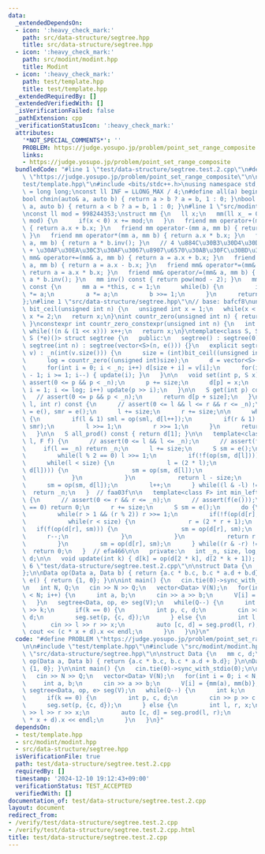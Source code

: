 ```yaml
---
data:
  _extendedDependsOn:
  - icon: ':heavy_check_mark:'
    path: src/data-structure/segtree.hpp
    title: src/data-structure/segtree.hpp
  - icon: ':heavy_check_mark:'
    path: src/modint/modint.hpp
    title: Modint
  - icon: ':heavy_check_mark:'
    path: test/template.hpp
    title: test/template.hpp
  _extendedRequiredBy: []
  _extendedVerifiedWith: []
  _isVerificationFailed: false
  _pathExtension: cpp
  _verificationStatusIcon: ':heavy_check_mark:'
  attributes:
    '*NOT_SPECIAL_COMMENTS*': ''
    PROBLEM: https://judge.yosupo.jp/problem/point_set_range_composite
    links:
    - https://judge.yosupo.jp/problem/point_set_range_composite
  bundledCode: "#line 1 \"test/data-structure/segtree.test.2.cpp\"\n#define PROBLEM\
    \ \"https://judge.yosupo.jp/problem/point_set_range_composite\"\n\n#line 1 \"\
    test/template.hpp\"\n#include <bits/stdc++.h>\nusing namespace std;\nusing ll\
    \ = long long;\nconst ll INF = LLONG_MAX / 4;\n#define all(a) begin(a), end(a)\n\
    bool chmin(auto& a, auto b) { return a > b ? a = b, 1 : 0; }\nbool chmax(auto&\
    \ a, auto b) { return a < b ? a = b, 1 : 0; }\n#line 1 \"src/modint/modint.hpp\"\
    \nconst ll mod = 998244353;\nstruct mm {\n   ll x;\n   mm(ll x_ = 0) : x(x_ %\
    \ mod) {\n      if(x < 0) x += mod;\n   }\n   friend mm operator+(mm a, mm b)\
    \ { return a.x + b.x; }\n   friend mm operator-(mm a, mm b) { return a.x - b.x;\
    \ }\n   friend mm operator*(mm a, mm b) { return a.x * b.x; }\n   friend mm operator/(mm\
    \ a, mm b) { return a * b.inv(); }\n   // 4 \u884C\u30B3\u30D4\u30DA  Alt + Shift\
    \ + \u30AF\u30EA\u30C3\u30AF\u3067\u8907\u6570\u30AB\u30FC\u30BD\u30EB\n   friend\
    \ mm& operator+=(mm& a, mm b) { return a = a.x + b.x; }\n   friend mm& operator-=(mm&\
    \ a, mm b) { return a = a.x - b.x; }\n   friend mm& operator*=(mm& a, mm b) {\
    \ return a = a.x * b.x; }\n   friend mm& operator/=(mm& a, mm b) { return a =\
    \ a * b.inv(); }\n   mm inv() const { return pow(mod - 2); }\n   mm pow(ll b)\
    \ const {\n      mm a = *this, c = 1;\n      while(b) {\n         if(b & 1) c\
    \ *= a;\n         a *= a;\n         b >>= 1;\n      }\n      return c;\n   }\n\
    };\n#line 1 \"src/data-structure/segtree.hpp\"\n// base: bafcf8\nunsigned int\
    \ bit_ceil(unsigned int n) {\n   unsigned int x = 1;\n   while(x < (unsigned int)(n))\
    \ x *= 2;\n   return x;\n}\nint countr_zero(unsigned int n) { return __builtin_ctz(n);\
    \ }\nconstexpr int countr_zero_constexpr(unsigned int n) {\n   int x = 0;\n  \
    \ while(!(n & (1 << x))) x++;\n   return x;\n}\ntemplate<class S, S (*op)(S, S),\
    \ S (*e)()> struct segtree {\n   public:\n   segtree() : segtree(0) {}\n   explicit\
    \ segtree(int n) : segtree(vector<S>(n, e())) {}\n   explicit segtree(const vector<S>&\
    \ v) : _n(int(v.size())) {\n      size = (int)bit_ceil((unsigned int)(_n));\n\
    \      log = countr_zero((unsigned int)size);\n      d = vector<S>(2 * size, e());\n\
    \      for(int i = 0; i < _n; i++) d[size + i] = v[i];\n      for(int i = size\
    \ - 1; i >= 1; i--) { update(i); }\n   }\n\n   void set(int p, S x) {\n      //\
    \ assert(0 <= p && p < _n);\n      p += size;\n      d[p] = x;\n      for(int\
    \ i = 1; i <= log; i++) update(p >> i);\n   }\n\n   S get(int p) const {\n   \
    \   // assert(0 <= p && p < _n);\n      return d[p + size];\n   }\n\n   S prod(int\
    \ l, int r) const {\n      // assert(0 <= l && l <= r && r <= _n);\n      S sml\
    \ = e(), smr = e();\n      l += size;\n      r += size;\n\n      while(l < r)\
    \ {\n         if(l & 1) sml = op(sml, d[l++]);\n         if(r & 1) smr = op(d[--r],\
    \ smr);\n         l >>= 1;\n         r >>= 1;\n      }\n      return op(sml, smr);\n\
    \   }\n\n   S all_prod() const { return d[1]; }\n\n   template<class F> int max_right(int\
    \ l, F f) {\n      // assert(0 <= l && l <= _n);\n      // assert(f(e()));\n \
    \     if(l == _n) return _n;\n      l += size;\n      S sm = e();\n      do {\n\
    \         while(l % 2 == 0) l >>= 1;\n         if(!f(op(sm, d[l]))) {\n      \
    \      while(l < size) {\n               l = (2 * l);\n               if(f(op(sm,\
    \ d[l]))) {\n                  sm = op(sm, d[l]);\n                  l++;\n  \
    \             }\n            }\n            return l - size;\n         }\n   \
    \      sm = op(sm, d[l]);\n         l++;\n      } while((l & -l) != l);\n    \
    \  return _n;\n   }  // faa03f\n\n   template<class F> int min_left(int r, F f)\
    \ {\n      // assert(0 <= r && r <= _n);\n      // assert(f(e()));\n      if(r\
    \ == 0) return 0;\n      r += size;\n      S sm = e();\n      do {\n         r--;\n\
    \         while(r > 1 && (r % 2)) r >>= 1;\n         if(!f(op(d[r], sm))) {\n\
    \            while(r < size) {\n               r = (2 * r + 1);\n            \
    \   if(f(op(d[r], sm))) {\n                  sm = op(d[r], sm);\n            \
    \      r--;\n               }\n            }\n            return r + 1 - size;\n\
    \         }\n         sm = op(d[r], sm);\n      } while((r & -r) != r);\n    \
    \  return 0;\n   }  // efa466\n\n   private:\n   int _n, size, log;\n   vector<S>\
    \ d;\n\n   void update(int k) { d[k] = op(d[2 * k], d[2 * k + 1]); }\n};\n#line\
    \ 6 \"test/data-structure/segtree.test.2.cpp\"\n\nstruct Data {\n   mm c, d;\n\
    };\n\nData op(Data a, Data b) { return {a.c * b.c, b.c * a.d + b.d}; }\n\nData\
    \ e() { return {1, 0}; }\n\nint main() {\n   cin.tie(0)->sync_with_stdio(0);\n\
    \n   int N, Q;\n   cin >> N >> Q;\n   vector<Data> V(N);\n   for(int i = 0; i\
    \ < N; i++) {\n      int a, b;\n      cin >> a >> b;\n      V[i] = {mm(a), mm(b)};\n\
    \   }\n   segtree<Data, op, e> seg(V);\n   while(Q--) {\n      int k;\n      cin\
    \ >> k;\n      if(k == 0) {\n         int p, c, d;\n         cin >> p >> c >>\
    \ d;\n         seg.set(p, {c, d});\n      } else {\n         int l, r, x;\n  \
    \       cin >> l >> r >> x;\n         auto [c, d] = seg.prod(l, r);\n        \
    \ cout << (c * x + d).x << endl;\n      }\n   }\n}\n"
  code: "#define PROBLEM \"https://judge.yosupo.jp/problem/point_set_range_composite\"\
    \n\n#include \"test/template.hpp\"\n#include \"src/modint/modint.hpp\"\n#include\
    \ \"src/data-structure/segtree.hpp\"\n\nstruct Data {\n   mm c, d;\n};\n\nData\
    \ op(Data a, Data b) { return {a.c * b.c, b.c * a.d + b.d}; }\n\nData e() { return\
    \ {1, 0}; }\n\nint main() {\n   cin.tie(0)->sync_with_stdio(0);\n\n   int N, Q;\n\
    \   cin >> N >> Q;\n   vector<Data> V(N);\n   for(int i = 0; i < N; i++) {\n \
    \     int a, b;\n      cin >> a >> b;\n      V[i] = {mm(a), mm(b)};\n   }\n  \
    \ segtree<Data, op, e> seg(V);\n   while(Q--) {\n      int k;\n      cin >> k;\n\
    \      if(k == 0) {\n         int p, c, d;\n         cin >> p >> c >> d;\n   \
    \      seg.set(p, {c, d});\n      } else {\n         int l, r, x;\n         cin\
    \ >> l >> r >> x;\n         auto [c, d] = seg.prod(l, r);\n         cout << (c\
    \ * x + d).x << endl;\n      }\n   }\n}"
  dependsOn:
  - test/template.hpp
  - src/modint/modint.hpp
  - src/data-structure/segtree.hpp
  isVerificationFile: true
  path: test/data-structure/segtree.test.2.cpp
  requiredBy: []
  timestamp: '2024-12-10 19:12:43+09:00'
  verificationStatus: TEST_ACCEPTED
  verifiedWith: []
documentation_of: test/data-structure/segtree.test.2.cpp
layout: document
redirect_from:
- /verify/test/data-structure/segtree.test.2.cpp
- /verify/test/data-structure/segtree.test.2.cpp.html
title: test/data-structure/segtree.test.2.cpp
---
```

